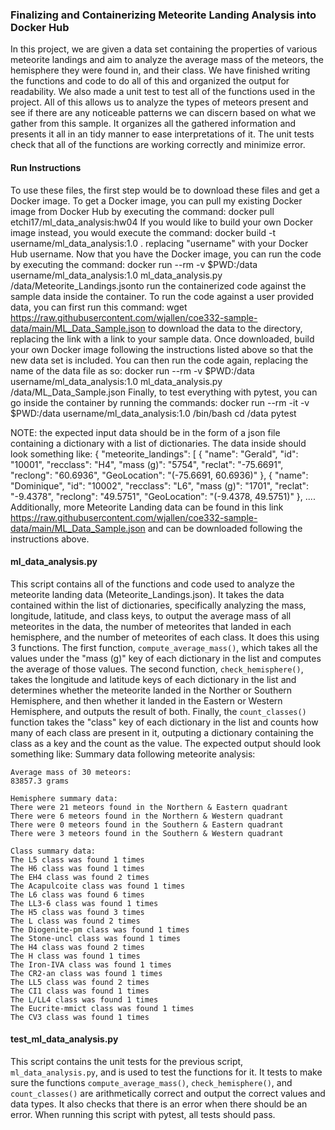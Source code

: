### Finalizing and Containerizing Meteorite Landing Analysis into Docker Hub

In this project, we are given a data set containing the properties of various meteorite landings and aim to analyze the average mass of the meteors, the hemisphere they were found in, and their class. We have finished writing the functions and code to do all of this and organized the output for readability. We also made a unit test to test all of the functions used in the project. All of this allows us to analyze the types of meteors present and see if there are any noticeable patterns we can discern based on what we gather from this sample. It organizes all the gathered information and presents it all in an tidy manner to ease interpretations of it. The unit tests check that all of the functions are working correctly and minimize error.

#### Run Instructions

To use these files, the first step would be to download these files and get a Docker image. To get a Docker image, you can pull my existing Docker image from Docker Hub by executing the command:
    docker pull etchi17/ml_data_analysis:hw04
 If you would like to build your own Docker image instead, you would execute the command:
    docker build -t username/ml_data_analysis:1.0 .
 replacing "username" with your Docker Hub username. Now that you have the Docker image, you can run the code by executing the command:
    docker run --rm -v $PWD:/data username/ml_data_analysis:1.0 ml_data_analysis.py /data/Meteorite_Landings.jsonto run the containerized code against the sample data inside the container. To run the code against a user provided data, you can first run this command:
    wget https://raw.githubusercontent.com/wjallen/coe332-sample-data/main/ML_Data_Sample.json
to download the data to the directory, replacing the link with a link to your sample data. Once downloaded, build your own Docker image following the instructions listed above so that the new data set is included. You can then run the code again, replacing the name of the data file as so:
    docker run --rm -v $PWD:/data username/ml_data_analysis:1.0 ml_data_analysis.py /data/ML_Data_Sample.json
Finally, to test everything with pytest, you can go inside the container by running the commands:
    docker run --rm -it -v $PWD:/data username/ml_data_analysis:1.0 /bin/bash
    cd /data
    pytest

NOTE: the expected input data should be in the form of a json file containing a dictionary with a list of dictionaries. The data inside should look something like:
    {
      "meteorite_landings": [
        {
          "name": "Gerald",
          "id": "10001",
          "recclass": "H4",
          "mass (g)": "5754",
          "reclat": "-75.6691",
          "reclong": "60.6936",
          "GeoLocation": "(-75.6691, 60.6936)"
        },
        {
          "name": "Dominique",
          "id": "10002",
          "recclass": "L6",
          "mass (g)": "1701",
          "reclat": "-9.4378",
          "reclong": "49.5751",
          "GeoLocation": "(-9.4378, 49.5751)"
        },
        ....
Additionally, more Meteorite Landing data can be found in this link https://raw.githubusercontent.com/wjallen/coe332-sample-data/main/ML_Data_Sample.json and can be downloaded following the instructions above.

#### ml_data_analysis.py

This script contains all of the functions and code used to analyze the meteorite landing data (Meteorite_Landings.json). It takes the data contained within the list of dictionaries, specifically analyzing the mass, longitude, latitude, and class keys, to output the average mass of all meteorites in the data, the number of meteorites that landed in each hemisphere, and the number of meteorites of each class. It does this using 3 functions. The first function, ``compute_average_mass()``, which takes all the values under the "mass (g)" key of each dictionary in the list and computes the average of those values. The second function, ``check_hemisphere()``, takes the longitude and latitude keys of each dictionary in the list and determines whether the meteorite landed in the Norther or Southern Hemisphere, and then whether it landed in the Eastern or Western Hemisphere, and outputs the result of both. Finally, the ``count_classes()`` function takes the "class" key of each dictionary in the list and counts how many of each class are present in it, outputing a dictionary containing the class as a key and the count as the value. The expected output should look something like:
    Summary data following meteorite analysis:
    
    Average mass of 30 meteors:
    83857.3 grams
    
    Hemisphere summary data:
    There were 21 meteors found in the Northern & Eastern quadrant
    There were 6 meteors found in the Northern & Western quadrant
    There were 0 meteors found in the Southern & Eastern quadrant
    There were 3 meteors found in the Southern & Western quadrant
    
    Class summary data:
    The L5 class was found 1 times
    The H6 class was found 1 times
    The EH4 class was found 2 times
    The Acapulcoite class was found 1 times
    The L6 class was found 6 times
    The LL3-6 class was found 1 times
    The H5 class was found 3 times
    The L class was found 2 times
    The Diogenite-pm class was found 1 times
    The Stone-uncl class was found 1 times
    The H4 class was found 2 times
    The H class was found 1 times
    The Iron-IVA class was found 1 times
    The CR2-an class was found 1 times
    The LL5 class was found 2 times
    The CI1 class was found 1 times
    The L/LL4 class was found 1 times
    The Eucrite-mmict class was found 1 times
    The CV3 class was found 1 times
    
#### test_ml_data_analysis.py

This script contains the unit tests for the previous script, ``ml_data_analysis.py``, and is used to test the functions for it. It tests to make sure the functions ``compute_average_mass()``, ``check_hemisphere()``, and ``count_classes()`` are arithmetically correct and output the correct values and data types. It also checks that there is an error when there should be an error. When running this script with pytest, all tests should pass.

####

